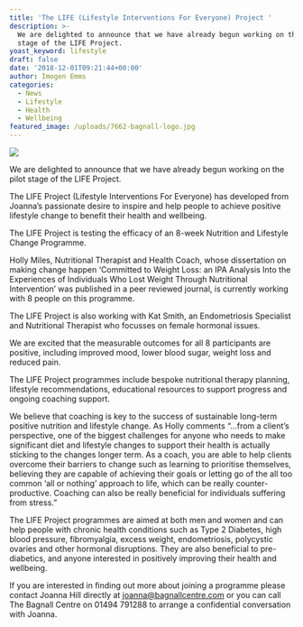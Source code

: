 ```yaml
---
title: 'The LIFE (Lifestyle Interventions For Everyone) Project '
description: >-
  We are delighted to announce that we have already begun working on the pilot
  stage of the LIFE Project.
yoast_keyword: lifestyle
draft: false
date: '2018-12-01T09:21:44+00:00'
author: Imogen Emms
categories:
  - News
  - Lifestyle
  - Health
  - Wellbeing
featured_image: /uploads/7662-bagnall-logo.jpg
---
```

![](/uploads/7662-bagnall-logo.jpg)

We are delighted to announce that we have already begun working on the pilot stage of the LIFE Project. 

The LIFE Project (Lifestyle Interventions For Everyone) has developed from Joanna’s passionate desire to inspire and help people to achieve positive lifestyle change to benefit their health and wellbeing.

The LIFE Project is testing the efficacy of an 8-week Nutrition and Lifestyle Change Programme. 

Holly Miles, Nutritional Therapist and Health Coach, whose dissertation on making change happen ‘Committed to Weight Loss: an IPA Analysis Into the Experiences of Individuals Who Lost Weight Through Nutritional Intervention’ was published in a peer reviewed journal, is currently working with 8 people on this programme.

The LIFE Project is also working with Kat Smith, an Endometriosis Specialist and Nutritional Therapist who focusses on female hormonal issues. 

We are excited that the measurable outcomes for all 8 participants are positive, including improved mood, lower blood sugar, weight loss and reduced pain. 

The LIFE Project programmes include bespoke nutritional therapy planning, lifestyle recommendations, educational resources to support progress and ongoing coaching support. 

We believe that coaching is key to the success of sustainable long-term positive nutrition and lifestyle change. As Holly comments “…from a client’s perspective, one of the biggest challenges for anyone who needs to make significant diet and lifestyle changes to support their health is actually sticking to the changes longer term. As a coach, you are able to help clients overcome their barriers to change such as learning to prioritise themselves, believing they are capable of achieving their goals or letting go of the all too common ‘all or nothing’ approach to life, which can be really counter-productive. Coaching can also be really beneficial for individuals suffering from stress.”

The LIFE Project programmes are aimed at both men and women and can help people with chronic health conditions such as Type 2 Diabetes, high blood pressure, fibromyalgia, excess weight, endometriosis, polycystic ovaries and other hormonal disruptions. They are also beneficial to pre-diabetics, and anyone interested in positively improving their health and wellbeing. 

If you are interested in finding out more about joining a programme please contact Joanna Hill directly at joanna@bagnallcentre.com or you can call The Bagnall Centre on 01494 791288 to arrange a confidential conversation with Joanna.
